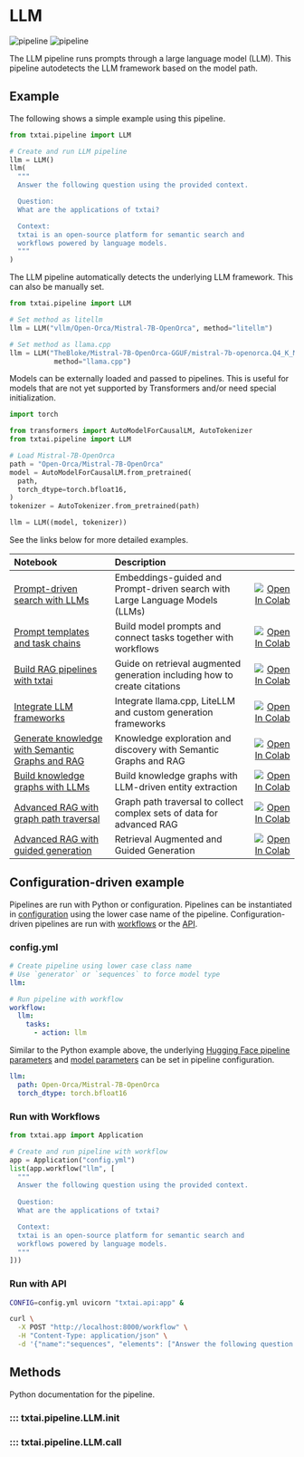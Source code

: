 # LLM

![pipeline](../../images/pipeline.png#only-light)
![pipeline](../../images/pipeline-dark.png#only-dark)

The LLM pipeline runs prompts through a large language model (LLM). This pipeline autodetects the LLM framework based on the model path.

## Example

The following shows a simple example using this pipeline.

```python
from txtai.pipeline import LLM

# Create and run LLM pipeline
llm = LLM()
llm(
  """
  Answer the following question using the provided context.

  Question:
  What are the applications of txtai?

  Context:
  txtai is an open-source platform for semantic search and
  workflows powered by language models.
  """
)
```

The LLM pipeline automatically detects the underlying LLM framework. This can also be manually set.

```python
from txtai.pipeline import LLM

# Set method as litellm
llm = LLM("vllm/Open-Orca/Mistral-7B-OpenOrca", method="litellm")

# Set method as llama.cpp
llm = LLM("TheBloke/Mistral-7B-OpenOrca-GGUF/mistral-7b-openorca.Q4_K_M.gguf",
           method="llama.cpp")
```

Models can be externally loaded and passed to pipelines. This is useful for models that are not yet supported by Transformers and/or need special initialization.

```python
import torch

from transformers import AutoModelForCausalLM, AutoTokenizer
from txtai.pipeline import LLM

# Load Mistral-7B-OpenOrca
path = "Open-Orca/Mistral-7B-OpenOrca"
model = AutoModelForCausalLM.from_pretrained(
  path,
  torch_dtype=torch.bfloat16,
)
tokenizer = AutoTokenizer.from_pretrained(path)

llm = LLM((model, tokenizer))
```

See the links below for more detailed examples.

| Notebook  | Description  |       |
|:----------|:-------------|------:|
| [Prompt-driven search with LLMs](https://github.com/neuml/txtai/blob/master/examples/42_Prompt_driven_search_with_LLMs.ipynb) | Embeddings-guided and Prompt-driven search with Large Language Models (LLMs) | [![Open In Colab](https://colab.research.google.com/assets/colab-badge.svg)](https://colab.research.google.com/github/neuml/txtai/blob/master/examples/42_Prompt_driven_search_with_LLMs.ipynb) |
| [Prompt templates and task chains](https://github.com/neuml/txtai/blob/master/examples/44_Prompt_templates_and_task_chains.ipynb) | Build model prompts and connect tasks together with workflows | [![Open In Colab](https://colab.research.google.com/assets/colab-badge.svg)](https://colab.research.google.com/github/neuml/txtai/blob/master/examples/44_Prompt_templates_and_task_chains.ipynb) |
| [Build RAG pipelines with txtai](https://github.com/neuml/txtai/blob/master/examples/52_Build_RAG_pipelines_with_txtai.ipynb) | Guide on retrieval augmented generation including how to create citations | [![Open In Colab](https://colab.research.google.com/assets/colab-badge.svg)](https://colab.research.google.com/github/neuml/txtai/blob/master/examples/52_Build_RAG_pipelines_with_txtai.ipynb) |
| [Integrate LLM frameworks](https://github.com/neuml/txtai/blob/master/examples/53_Integrate_LLM_Frameworks.ipynb) | Integrate llama.cpp, LiteLLM and custom generation frameworks | [![Open In Colab](https://colab.research.google.com/assets/colab-badge.svg)](https://colab.research.google.com/github/neuml/txtai/blob/master/examples/53_Integrate_LLM_Frameworks.ipynb) |
| [Generate knowledge with Semantic Graphs and RAG](https://github.com/neuml/txtai/blob/master/examples/55_Generate_knowledge_with_Semantic_Graphs_and_RAG.ipynb) | Knowledge exploration and discovery with Semantic Graphs and RAG | [![Open In Colab](https://colab.research.google.com/assets/colab-badge.svg)](https://colab.research.google.com/github/neuml/txtai/blob/master/examples/55_Generate_knowledge_with_Semantic_Graphs_and_RAG.ipynb) |
| [Build knowledge graphs with LLMs](https://github.com/neuml/txtai/blob/master/examples/57_Build_knowledge_graphs_with_LLM_driven_entity_extraction.ipynb) | Build knowledge graphs with LLM-driven entity extraction | [![Open In Colab](https://colab.research.google.com/assets/colab-badge.svg)](https://colab.research.google.com/github/neuml/txtai/blob/master/examples/57_Build_knowledge_graphs_with_LLM_driven_entity_extraction.ipynb) |
| [Advanced RAG with graph path traversal](https://github.com/neuml/txtai/blob/master/examples/58_Advanced_RAG_with_graph_path_traversal.ipynb) | Graph path traversal to collect complex sets of data for advanced RAG | [![Open In Colab](https://colab.research.google.com/assets/colab-badge.svg)](https://colab.research.google.com/github/neuml/txtai/blob/master/examples/58_Advanced_RAG_with_graph_path_traversal.ipynb) |
| [Advanced RAG with guided generation](https://github.com/neuml/txtai/blob/master/examples/60_Advanced_RAG_with_guided_generation.ipynb) | Retrieval Augmented and Guided Generation | [![Open In Colab](https://colab.research.google.com/assets/colab-badge.svg)](https://colab.research.google.com/github/neuml/txtai/blob/master/examples/60_Advanced_RAG_with_guided_generation.ipynb) |

## Configuration-driven example

Pipelines are run with Python or configuration. Pipelines can be instantiated in [configuration](../../../api/configuration/#pipeline) using the lower case name of the pipeline. Configuration-driven pipelines are run with [workflows](../../../workflow/#configuration-driven-example) or the [API](../../../api#local-instance).

### config.yml
```yaml
# Create pipeline using lower case class name
# Use `generator` or `sequences` to force model type
llm:

# Run pipeline with workflow
workflow:
  llm:
    tasks:
      - action: llm
```

Similar to the Python example above, the underlying [Hugging Face pipeline parameters](https://huggingface.co/docs/transformers/main/main_classes/pipelines#transformers.pipeline.model) and [model parameters](https://huggingface.co/docs/transformers/model_doc/auto#transformers.AutoModel.from_pretrained) can be set in pipeline configuration.

```yaml
llm:
  path: Open-Orca/Mistral-7B-OpenOrca
  torch_dtype: torch.bfloat16
```

### Run with Workflows

```python
from txtai.app import Application

# Create and run pipeline with workflow
app = Application("config.yml")
list(app.workflow("llm", [
  """
  Answer the following question using the provided context.
 
  Question:
  What are the applications of txtai? 

  Context:
  txtai is an open-source platform for semantic search and
  workflows powered by language models.
  """
]))
```

### Run with API

```bash
CONFIG=config.yml uvicorn "txtai.api:app" &

curl \
  -X POST "http://localhost:8000/workflow" \
  -H "Content-Type: application/json" \
  -d '{"name":"sequences", "elements": ["Answer the following question..."]}'
```

## Methods

Python documentation for the pipeline.

### ::: txtai.pipeline.LLM.__init__
### ::: txtai.pipeline.LLM.__call__
